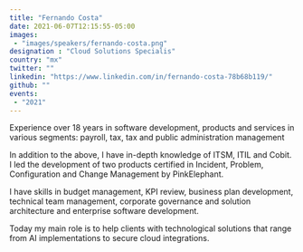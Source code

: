 ```yaml
---
title: "Fernando Costa"
date: 2021-06-07T12:15:55-05:00
images:
 - "images/speakers/fernando-costa.png"
designation : "Cloud Solutions Specialis"
country: "mx"
twitter: ""
linkedin: "https://www.linkedin.com/in/fernando-costa-78b68b119/"
github: ""
events:
 - "2021"
---
```


Experience over 18 years in software development, products and services in various segments: payroll, tax, tax and public administration management

In addition to the above, I have in-depth knowledge of ITSM, ITIL and Cobit. I led the development of two products certified in Incident, Problem, Configuration and Change Management by PinkElephant.

I have skills in budget management, KPI review, business plan development, technical team management, corporate governance and solution architecture and enterprise software development.

Today my main role is to help clients with technological solutions that range from AI implementations to secure cloud integrations.
